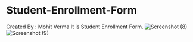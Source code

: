 # Student-Enrollment-Form
Created By : Mohit Verma
It is Student Enrollment Form.
![Screenshot (8)](https://user-images.githubusercontent.com/101171587/210035738-b923339c-adfb-4a32-a9e1-fb5adca46b4c.png)
![Screenshot (9)](https://user-images.githubusercontent.com/101171587/210035742-75f23730-c82c-4c9c-951d-bc5c9cf5b70f.png)
